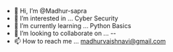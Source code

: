 - 👋 Hi, I’m @Madhur-sapra
- 👀 I’m interested in ... Cyber Security
- 🌱 I’m currently learning ... Python Basics
- 💞️ I’m looking to collaborate on ... --
- 📫 How to reach me ... madhurvaishnavi@gmail.com

<!---
Madhur-sapra/Madhur-sapra is a ✨ special ✨ repository because its `README.md` (this file) appears on your GitHub profile.
You can click the Preview link to take a look at your changes.
--->
